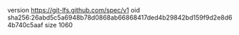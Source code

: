 version https://git-lfs.github.com/spec/v1
oid sha256:26abd5c5a6948b78d0868ab66868417ded4b29842bd159f9d2e8d64b740c5aaf
size 1060
